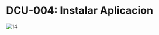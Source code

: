 # DCU-004: Instalar Aplicacion
![14](https://github.com/Clarivident3/Proyecto-001/assets/145577399/8771ce5c-1e83-4bea-ba64-62b62af0acf2)
